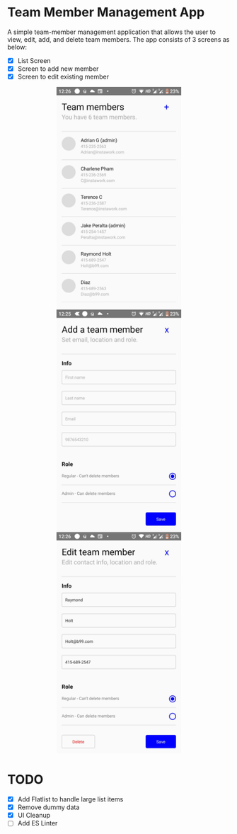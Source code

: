 # Team Member Management App

A simple team-member management application that allows the user to view, edit, add, and delete team members. The app consists of 3 screens as below:

- [x] List Screen
- [x] Screen to add new member
- [x] Screen to edit existing member

<p align="center">
<img src="/.github/list.jpg" height="500" />
<img src="/.github/add.jpg" height="500" />
<img src="/.github/edit.jpg" height="500" />
</p>

# TODO

- [x] Add Flatlist to handle large list items
- [x] Remove dummy data
- [x] UI Cleanup
- [ ] Add ES Linter
